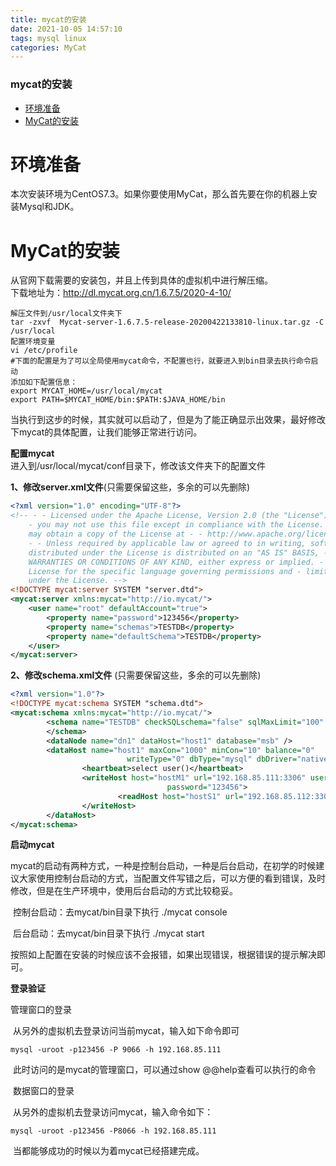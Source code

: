 ```yaml
---
title: mycat的安装
date: 2021-10-05 14:57:10
tags: mysql linux
categories: MyCat
---
```


<!--more-->

### mycat的安装

- [环境准备](#_2)
- [MyCat的安装](#MyCat_5)

# 环境准备

本次安装环境为CentOS7.3。如果你要使用MyCat，那么首先要在你的机器上安装Mysql和JDK。

# MyCat的安装

从官网下载需要的安装包，并且上传到具体的虚拟机中进行解压缩。  
下载地址为：<http://dl.mycat.org.cn/1.6.7.5/2020-4-10/>

```shell
解压文件到/usr/local文件夹下
tar -zxvf  Mycat-server-1.6.7.5-release-20200422133810-linux.tar.gz -C /usr/local
配置环境变量
vi /etc/profile
#下面的配置是为了可以全局使用mycat命令，不配置也行，就要进入到bin目录去执行命令启动
添加如下配置信息：
export MYCAT_HOME=/usr/local/mycat
export PATH=$MYCAT_HOME/bin:$PATH:$JAVA_HOME/bin
```

当执行到这步的时候，其实就可以启动了，但是为了能正确显示出效果，最好修改下mycat的具体配置，让我们能够正常进行访问。

**配置mycat**  
进入到/usr/local/mycat/conf目录下，修改该文件夹下的配置文件

**1、修改server.xml文件**\(只需要保留这些，多余的可以先删除\)

```xml
<?xml version="1.0" encoding="UTF-8"?>
<!-- - - Licensed under the Apache License, Version 2.0 (the "License"); 
	- you may not use this file except in compliance with the License. - You 
	may obtain a copy of the License at - - http://www.apache.org/licenses/LICENSE-2.0 
	- - Unless required by applicable law or agreed to in writing, software - 
	distributed under the License is distributed on an "AS IS" BASIS, - WITHOUT 
	WARRANTIES OR CONDITIONS OF ANY KIND, either express or implied. - See the 
	License for the specific language governing permissions and - limitations 
	under the License. -->
<!DOCTYPE mycat:server SYSTEM "server.dtd">
<mycat:server xmlns:mycat="http://io.mycat/">
	<user name="root" defaultAccount="true">
		<property name="password">123456</property>
		<property name="schemas">TESTDB</property>
		<property name="defaultSchema">TESTDB</property>
	</user>
</mycat:server>
```

**2、修改schema.xml文件** \(只需要保留这些，多余的可以先删除\)

```xml
<?xml version="1.0"?>
<!DOCTYPE mycat:schema SYSTEM "schema.dtd">
<mycat:schema xmlns:mycat="http://io.mycat/">
        <schema name="TESTDB" checkSQLschema="false" sqlMaxLimit="100" dataNode="dn1">
        </schema>
        <dataNode name="dn1" dataHost="host1" database="msb" />
        <dataHost name="host1" maxCon="1000" minCon="10" balance="0"
                          writeType="0" dbType="mysql" dbDriver="native" switchType="1"  slaveThreshold="100">
                <heartbeat>select user()</heartbeat>
                <writeHost host="hostM1" url="192.168.85.111:3306" user="root"
                                   password="123456">
                        <readHost host="hostS1" url="192.168.85.112:3306" user="root" password="123456"></readHost>
                </writeHost>
        </dataHost>
</mycat:schema>
```

**启动mycat**

​ mycat的启动有两种方式，一种是控制台启动，一种是后台启动，在初学的时候建议大家使用控制台启动的方式，当配置文件写错之后，可以方便的看到错误，及时修改，但是在生产环境中，使用后台启动的方式比较稳妥。

​ 控制台启动：去mycat/bin目录下执行 ./mycat console

​ 后台启动：去mycat/bin目录下执行 ./mycat start

​ 按照如上配置在安装的时候应该不会报错，如果出现错误，根据错误的提示解决即可。

**登录验证**

管理窗口的登录

​ 从另外的虚拟机去登录访问当前mycat，输入如下命令即可

```
mysql -uroot -p123456 -P 9066 -h 192.168.85.111
```

​ 此时访问的是mycat的管理窗口，可以通过show \@\@help查看可以执行的命令

​ 数据窗口的登录

​ 从另外的虚拟机去登录访问mycat，输入命令如下：

```
mysql -uroot -p123456 -P8066 -h 192.168.85.111
```

​ 当都能够成功的时候以为着mycat已经搭建完成。